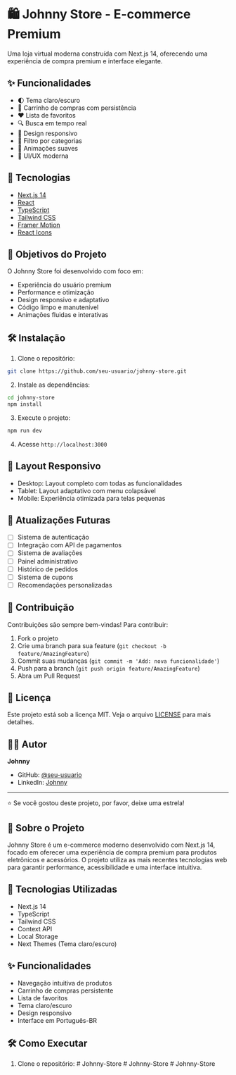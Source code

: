 # 🛍️ Johnny Store - E-commerce Premium

Uma loja virtual moderna construída com Next.js 14, oferecendo uma experiência de compra premium e interface elegante.

## ✨ Funcionalidades

- 🌓 Tema claro/escuro
- 🛒 Carrinho de compras com persistência
- ❤️ Lista de favoritos
- 🔍 Busca em tempo real
- 📱 Design responsivo
- 🎯 Filtro por categorias
- 🎨 Animações suaves
- 💫 UI/UX moderna

## 🚀 Tecnologias

- [Next.js 14](https://nextjs.org/)
- [React](https://reactjs.org/)
- [TypeScript](https://www.typescriptlang.org/)
- [Tailwind CSS](https://tailwindcss.com/)
- [Framer Motion](https://www.framer.com/motion/)
- [React Icons](https://react-icons.github.io/react-icons/)

## 🎯 Objetivos do Projeto

O Johnny Store foi desenvolvido com foco em:

- Experiência do usuário premium
- Performance e otimização
- Design responsivo e adaptativo
- Código limpo e manutenível
- Animações fluidas e interativas

## 🛠️ Instalação

1. Clone o repositório:
```bash
git clone https://github.com/seu-usuario/johnny-store.git
```

2. Instale as dependências:
```bash
cd johnny-store
npm install
```

3. Execute o projeto:
```bash
npm run dev
```

4. Acesse `http://localhost:3000`

## 📱 Layout Responsivo

- Desktop: Layout completo com todas as funcionalidades
- Tablet: Layout adaptativo com menu colapsável
- Mobile: Experiência otimizada para telas pequenas

## 🔄 Atualizações Futuras

- [ ] Sistema de autenticação
- [ ] Integração com API de pagamentos
- [ ] Sistema de avaliações
- [ ] Painel administrativo
- [ ] Histórico de pedidos
- [ ] Sistema de cupons
- [ ] Recomendações personalizadas

## 🤝 Contribuição

Contribuições são sempre bem-vindas! Para contribuir:

1. Fork o projeto
2. Crie uma branch para sua feature (`git checkout -b feature/AmazingFeature`)
3. Commit suas mudanças (`git commit -m 'Add: nova funcionalidade'`)
4. Push para a branch (`git push origin feature/AmazingFeature`)
5. Abra um Pull Request

## 📝 Licença

Este projeto está sob a licença MIT. Veja o arquivo [LICENSE](LICENSE) para mais detalhes.

## 👨‍💻 Autor

**Johnny**

- GitHub: [@seu-usuario](https://github.com/seu-usuario)
- LinkedIn: [Johnny](https://linkedin.com/in/seu-perfil)

---

⭐️ Se você gostou deste projeto, por favor, deixe uma estrela!

## 📝 Sobre o Projeto

Johnny Store é um e-commerce moderno desenvolvido com Next.js 14, focado em oferecer uma experiência de compra premium para produtos eletrônicos e acessórios. O projeto utiliza as mais recentes tecnologias web para garantir performance, acessibilidade e uma interface intuitiva.

## 🚀 Tecnologias Utilizadas

- Next.js 14
- TypeScript
- Tailwind CSS
- Context API
- Local Storage
- Next Themes (Tema claro/escuro)

## ✨ Funcionalidades

- Navegação intuitiva de produtos
- Carrinho de compras persistente
- Lista de favoritos
- Tema claro/escuro
- Design responsivo
- Interface em Português-BR

## 🛠️ Como Executar

1. Clone o repositório:
#   J o h n n y - S t o r e 
 
 #   J o h n n y - S t o r e 
 
 #   J o h n n y - S t o r e 
 
 